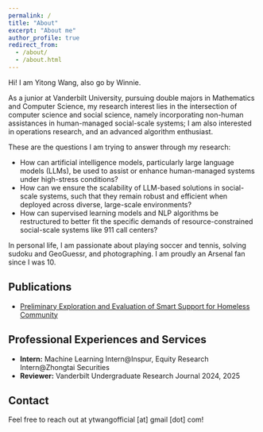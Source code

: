 ```yaml
---
permalink: /
title: "About"
excerpt: "About me"
author_profile: true
redirect_from: 
  - /about/
  - /about.html
---
```

Hi! I am Yitong Wang, also go by Winnie. 

As a junior at Vanderbilt University, pursuing double majors in Mathematics and Computer Science, my research interest lies in the intersection of computer science and social science, namely incorporating non-human assistances in human-managed social-scale systems; I am also interested in operations research, and an advanced algorithm enthusiast.

These are the questions I am trying to answer through my research: 
* How can artificial intelligence models, particularly large language models (LLMs), be used to assist or enhance human-managed systems under high-stress conditions?
* How can we ensure the scalability of LLM-based solutions in social-scale systems, such that they remain robust and efficient when deployed across diverse, large-scale environments?
* How can supervised learning models and NLP algorithms be restructured to better fit the specific demands of resource-constrained social-scale systems like 911 call centers? 

In personal life, I am passionate about playing soccer and tennis, solving sudoku and GeoGuessr, and photographing. I am proudly an Arsenal fan since I was 10.


Publications
------
* [Preliminary Exploration and Evaluation of Smart Support for Homeless Community](https://ieeexplore.ieee.org/abstract/document/10185514) 



Professional Experiences and Services
------
* **Intern:** Machine Learning Intern@Inspur, Equity Research Intern@Zhongtai Securities
* **Reviewer:** Vanderbilt Undergraduate Research Journal 2024, 2025

Contact
------
Feel free to reach out at ytwangofficial [at] gmail [dot] com!
